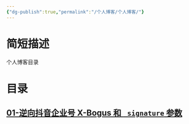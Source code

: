 ```yaml
---
{"dg-publish":true,"permalink":"/个人博客/个人博客/"}
---
```



# 简短描述

个人博客目录

# 目录

## [01-逆向抖音企业号 X-Bogus 和 `_signature` 参数](01-逆向抖音企业号%20X-Bogus%20和%20_signature%20参数/01-逆向抖音企业号%20X-Bogus%20和%20_signature%20参数)

